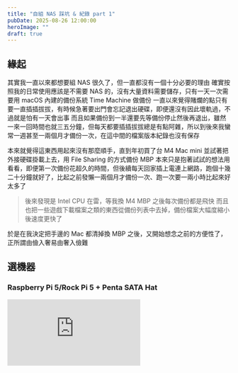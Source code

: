 ```yaml
---
title: "自組 NAS 踩坑 & 紀錄 part 1"
pubDate: 2025-08-26 12:00:00
heroImage: ""
draft: true
---
```


## 緣起

其實我一直以來都想要組 NAS 很久了，但一直都沒有一個十分必要的理由
確實按照我的日常使用應該是不需要 NAS 的，沒有大量資料需要儲存，只有一天一次需要用 macOS 內建的備份系統 Time Machine 做備份
一直以來覺得賭爛的點只有要一直插插拔拔，有時候急著要出門會忘記退出硬碟，即便還沒有因此壞軌過，不過就是怕有一天會出事
而且如果備份到一半還要先等備份停止然後再退出，雖然一來一回時間也就三五分鐘，但每天都要插插拔拔總是有點阿雜，所以到後來我蠻常一週甚至一兩個月才備份一次，在這中間的檔案版本紀錄也沒有保存

本來就覺得這東西用起來沒有那麼順手，直到年初買了台 M4 Mac mini 並試著把外接硬碟掛載上去，用 File Sharing 的方式備份 MBP
本來只是抱著試試的想法用看看，即便第一次備份花超久的時間，但後續每天回家插上電連上網路，跑個十幾二十分鐘就好了，比起之前發懶一兩個月才備份一次、跑一次要一兩小時比起來好太多了

> 後來發現是 Intel CPU 在雷，等我換 M4 MBP 之後每次備份都是飛快
> 而且也把一些遊戲下載檔案之類的東西從備份列表中去掉，備份檔案大幅度縮小後速度更快了

於是在我決定把手邊的 Mac 都清掉換 MBP 之後，又開始想念之前的方便性了，正所謂由儉入奢易由奢入儉難

## 選機器

### Raspberry Pi 5/Rock Pi 5 + Penta SATA Hat

<iframe src="https://www.youtube.com/embed/l30sADfDiM8?si=_REcunfnceoMYXKJ" title="YouTube video player" frameborder="0" allow="accelerometer; autoplay; clipboard-write; encrypted-media; gyroscope; picture-in-picture; web-share" referrerpolicy="strict-origin-when-cross-origin" allowfullscreen />

其實我最一開始是考慮用 Raspberry Pi 5 或 Rock Pi 加上 Penta SATA Hat 做的，之前概算過費用大概 5000 多（不含硬碟但含外殼、電供等其他東西）可以搞定
其實我現在還是覺得如果只是想要搞一個簡單的 4/5 Bay NAS，這個方案應該還是我心目中最好的，ARM 處理器的低功耗加上體積小實在是很舒服
本來我都打算下訂了，不過正好最近手邊的工作可能需要用自建的 Git server（不確定檔案能不能上雲，即便是 private repo
還有跟朋友一起經營的魔風網站最近這一年內規模擴大，每次跑 CI/CD 自動化部署網站可能會把我的免費 GitHub runner credit 吃完，等到我真的要用的時候沒額度可以用，所以如果有資源的話希望可以放到自己的 runner 上跑

後來大概估算一下，以上功能通通丟在一個 SBC 上面跑有點勉強，後來被大學社團認識的大佬 [Toby Chui](https://github.com/tobychui) 推坑跑去買了台二手 NEC M720Q 來當我的第一台 homelab 機器了

### NEC M720Q

後來考慮到價格，選了 i5-8500 + 16GB Ram 的配置，SSD 則是直接拿之前給 M4 mini 外接的 1TB PCIe 4x4 M.2 SSD 來用
雖然以大小和讀寫速度來說都大材小用，不過手邊剩下兩顆 SSD 都是 SATA 介面，這台小主機裡面只有一個 SATA 位，目前是這個位置拿來接備份用的 HDD，也只能先這樣子了

我把 D-sub 輸出跟 Wi-Fi 卡拆掉，反正我現在也沒 D-sub 螢幕，平常也都是用有線網路，剛好可以多一點通風空間
另外有在考慮到時後把原本給 Wi-Fi 用的 PCIe a/e 轉接成 M.2，上面插一張 512GB 的 SSD，再從 1TB 的 SSD 上切 512GB 出來，用 ZFS 將這兩個位置做成 RAID 0 或 RAID 1 拿來存資料

M720Q 的主機板上還有一個 16 通道的 PCIe，理論上可以插一張顯卡、 10Gbps 網卡、Thunderbolt 卡、RAID 卡之類的，也能插 RAID 卡，不過看起來會把我放 2.5" HDD 的空間吃掉，同時這些設備都有億點貴，目前都還在研究階段

## 系統安裝

通常來說，server 都應該是裝 FreeBSD 或 Debian/Ubuntu 的
但我就喜歡 ArchLinux 的自主性，只要裝一些自己會用到的 package 就好了
而且如果有一些不支援的 ArchLinux 的套件需要安裝，基本上都能找到裝上去的文章教學

⋯⋯雖然是這樣說，但我後來還是發懶直接用內建安裝腳本了，選 server 的 list 安裝，還算蠻快的，從設定到安裝完大概只有 10 分鐘
而且這次讓我有點意外，安裝完的畫面有提醒我有網頁版的 terminal 能用，我就不用直接 ssh 進去了
雖然我要做事應該還是會直接 ssh 進去，不過除了 terminal 以外還能監看現在的系統狀況，像是當前 CPU/Ram 使用量，還算方便

> 後來發現是在額外的套件列表中我有勾選一個套件叫 cockpit.socket˙ 才多了這個功能

考慮到如果不小心滾 ArchLinux 把系統滾爛了，我打算把系統部分每週都做一次備份，真的爛掉了就拿備份蓋回去，或是直接重裝系統，反正用腳本裝很懶人，幾乎可以當作無腦安裝了

⋯⋯但我在 server 跑起來的幾天後又裝成 Ubuntu 了，而且還是一波多折

首先我在裝 GitLab 的時候遇到問題，GitLab 原生並不支援 ArchLinux，於是我想到可以用 Docker 跑
試了幾個版本的 `docker-compose.yml`，其中一個有成功跑起來，但我的連線設定有問題沒辦法用 ssh remote
改完設定重新跑 `docker-compose up` 之後，我的服務再也無法成功啟動了（不然就是啟動後無法使用
後來想說 fk it 大不了用 Gitea + Drone 頂著用，不過我還在研究的同時發現 OpenMediaVault 這個開源 NAS 系統，想說應該或許可能可以裝載我的 server 上，而不是單純用 smb 連線
想當然設計給 Debian 的軟體不能正常運行在 ArchLinux 上，於是我想說不然改裝基於 Debian 的 Ubuntu 好了
經過幾次安裝失敗後（可能我燒 bootable USB 的時候哪邊出了問題，後來重燒一隻一次成功），終於能安裝 OMV 了⋯⋯然後就失敗了
後來爬文才知道雖然 Ubuntu 是基於 Debian 開發的，但說到底已經是獨立的分支，兩者並不完全相容

所以沒錯！我又跑去裝了 Debian 13，摸索了一陣子把套件都設定完之後——又發現 OMV 還沒支援今年八月才釋出的 Debian 13
因此我又跑去裝了 Debian 12⋯⋯最後發現 Debian 超難用所以又裝回 Ubuntu 24.04⋯⋯

最後我還是裝了 Ubuntu 24.04，目前正在完善各個服務中

各項服務建置待續⋯⋯希望不會拖很久